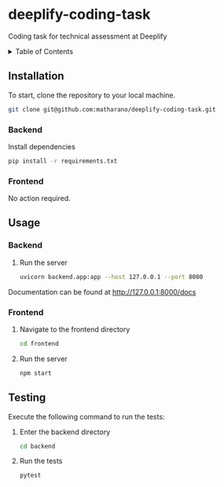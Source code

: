 # deeplify-coding-task
Coding task for technical assessment at Deeplify

<!-- TABLE OF CONTENTS -->
<details>
  <summary>Table of Contents</summary>
  <ol>
    <li><a href="#installation">Installation</a></li>
    <li><a href="#usage">Usage</a></li>
    <li><a href="#testing">Testing</a></li>
  </ol>
</details>

## Installation

To start, clone the repository to your local machine.
```sh
git clone git@github.com:matharano/deeplify-coding-task.git
```

### Backend

Install dependencies
```sh
pip install -r requirements.txt
```

### Frontend

No action required.

## Usage

### Backend

1. Run the server
   ```sh
   uvicorn backend.app:app --host 127.0.0.1 --port 8000
   ```

Documentation can be found at http://127.0.0.1:8000/docs

### Frontend

1. Navigate to the frontend directory
   ```sh
   cd frontend
   ```
2. Run the server
   ```sh
   npm start
   ```

## Testing

Execute the following command to run the tests:

1. Enter the backend directory
   ```sh
   cd backend
   ```
2. Run the tests
    ```sh
    pytest
    ```